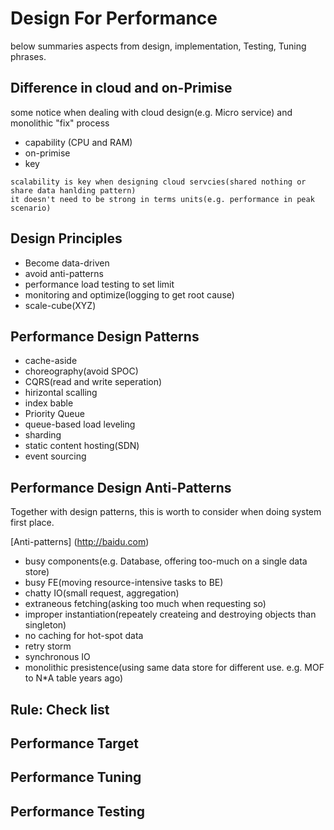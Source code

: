 # Design For Performance
below summaries aspects from design, implementation, Testing, Tuning phrases. 
## Difference in cloud and on-Primise
some notice when dealing with cloud design(e.g. Micro service) and monolithic "fix" process 
* capability (CPU and RAM) 
* on-primise
* key
```
scalability is key when designing cloud servcies(shared nothing or share data hanlding pattern)
it doesn't need to be strong in terms units(e.g. performance in peak scenario)
```
## Design Principles
* Become data-driven
* avoid anti-patterns
* performance load testing to set limit
* monitoring and optimize(logging to get root cause)
* scale-cube(XYZ)
## Performance Design Patterns
* cache-aside
* choreography(avoid SPOC)
* CQRS(read and write seperation)
* hirizontal scalling
* index bable
* Priority Queue
* queue-based load leveling
* sharding
* static content hosting(SDN)
* event sourcing
## Performance Design Anti-Patterns
Together with design patterns, this is worth to consider when doing system first place.

[Anti-patterns] (http://baidu.com)
* busy components(e.g. Database, offering too-much on a single data store)
* busy FE(moving resource-intensive tasks to BE)
* chatty IO(small request, aggregation)
* extraneous fetching(asking too much when requesting so)
* improper instantiation(repeately createing and destroying objects than singleton)
* no caching for hot-spot data
* retry storm
* synchronous IO
* monolithic presistence(using same data store for different use. e.g. MOF to N*A table years ago)
## Rule: Check list
## Performance Target
## Performance Tuning
## Performance Testing



